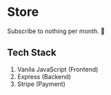 # Store

Subscribe to nothing per month. 😬

## Tech Stack

1. Vanila JavaScript (Frontend)
1. Express (Backend)
1. Stripe (Payment)

